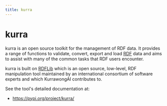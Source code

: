```yaml
---
title: kurra
---
```

# kurra

kurra is an open source toolkit for the management of RDF data. It provides a range of functions to validate, convert, export and load [RDF](https://en.wikipedia.org/wiki/Resource_Description_Framework) data and aims to assist with many of the common tasks that RDF users encounter.

kurra is built on [RDFLib](https://rdflib.dev) which is an open source, low-level, RDF manipulation tool maintained by an international consortium of software experts and which KurrawongAI contributes to.

See the tool's detailed documentation at:

* <https://pypi.org/project/kurra/>